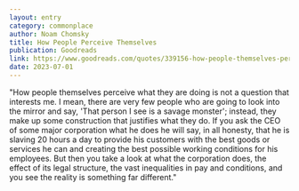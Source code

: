 ```yaml
---
layout: entry
category: commonplace
author: Noam Chomsky
title: How People Perceive Themselves
publication: Goodreads
link: https://www.goodreads.com/quotes/339156-how-people-themselves-perceive-what-they-are-doing-is-not
date: 2023-07-01
---
```


"How people themselves perceive what they are doing is not a question that interests me. I mean, there are very few people who are going to look into the mirror and say, 'That person I see is a savage monster'; instead, they make up some construction that justifies what they do. If you ask the CEO of some major corporation what he does he will say, in all honesty, that he is slaving 20 hours a day to provide his customers with the best goods or services he can and creating the best possible working conditions for his employees. But then you take a look at what the corporation does, the effect of its legal structure, the vast inequalities in pay and conditions, and you see the reality is something far different."
